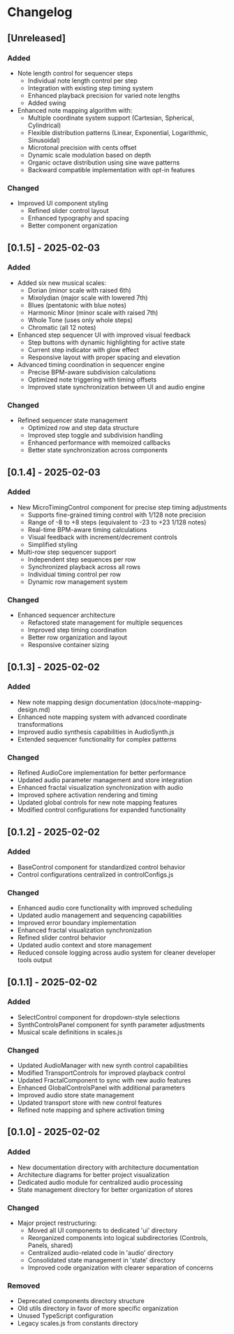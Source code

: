# Changelog

## [Unreleased]

### Added
- Note length control for sequencer steps
  - Individual note length control per step
  - Integration with existing step timing system
  - Enhanced playback precision for varied note lengths
  - Added swing
- Enhanced note mapping algorithm with:
  - Multiple coordinate system support (Cartesian, Spherical, Cylindrical)
  - Flexible distribution patterns (Linear, Exponential, Logarithmic, Sinusoidal)
  - Microtonal precision with cents offset
  - Dynamic scale modulation based on depth
  - Organic octave distribution using sine wave patterns
  - Backward compatible implementation with opt-in features

### Changed
- Improved UI component styling
  - Refined slider control layout
  - Enhanced typography and spacing
  - Better component organization

## [0.1.5] - 2025-02-03

### Added
- Added six new musical scales:
  - Dorian (minor scale with raised 6th)
  - Mixolydian (major scale with lowered 7th)
  - Blues (pentatonic with blue notes)
  - Harmonic Minor (minor scale with raised 7th)
  - Whole Tone (uses only whole steps)
  - Chromatic (all 12 notes)
- Enhanced step sequencer UI with improved visual feedback
  - Step buttons with dynamic highlighting for active state
  - Current step indicator with glow effect
  - Responsive layout with proper spacing and elevation
- Advanced timing coordination in sequencer engine
  - Precise BPM-aware subdivision calculations
  - Optimized note triggering with timing offsets
  - Improved state synchronization between UI and audio engine

### Changed
- Refined sequencer state management
  - Optimized row and step data structure
  - Improved step toggle and subdivision handling
  - Enhanced performance with memoized callbacks
  - Better state synchronization across components

## [0.1.4] - 2025-02-03

### Added
- New MicroTimingControl component for precise step timing adjustments
  - Supports fine-grained timing control with 1/128 note precision
  - Range of -8 to +8 steps (equivalent to -23 to +23 1/128 notes)
  - Real-time BPM-aware timing calculations
  - Visual feedback with increment/decrement controls
  - Simplified styling
- Multi-row step sequencer support
  - Independent step sequences per row
  - Synchronized playback across all rows
  - Individual timing control per row
  - Dynamic row management system

### Changed
- Enhanced sequencer architecture
  - Refactored state management for multiple sequences
  - Improved step timing coordination
  - Better row organization and layout
  - Responsive container sizing

## [0.1.3] - 2025-02-02

### Added
- New note mapping design documentation (docs/note-mapping-design.md)
- Enhanced note mapping system with advanced coordinate transformations
- Improved audio synthesis capabilities in AudioSynth.js
- Extended sequencer functionality for complex patterns

### Changed
- Refined AudioCore implementation for better performance
- Updated audio parameter management and store integration
- Enhanced fractal visualization synchronization with audio
- Improved sphere activation rendering and timing
- Updated global controls for new note mapping features
- Modified control configurations for expanded functionality

## [0.1.2] - 2025-02-02

### Added
- BaseControl component for standardized control behavior
- Control configurations centralized in controlConfigs.js

### Changed
- Enhanced audio core functionality with improved scheduling
- Updated audio management and sequencing capabilities
- Improved error boundary implementation
- Enhanced fractal visualization synchronization
- Refined slider control behavior
- Updated audio context and store management
- Reduced console logging across audio system for cleaner developer tools output

## [0.1.1] - 2025-02-02

### Added
- SelectControl component for dropdown-style selections
- SynthControlsPanel component for synth parameter adjustments
- Musical scale definitions in scales.js

### Changed
- Updated AudioManager with new synth control capabilities
- Modified TransportControls for improved playback control
- Updated FractalComponent to sync with new audio features
- Enhanced GlobalControlsPanel with additional parameters
- Improved audio store state management
- Updated transport store with new control features
- Refined note mapping and sphere activation timing

## [0.1.0] - 2025-02-02

### Added
- New documentation directory with architecture documentation
- Architecture diagrams for better project visualization
- Dedicated audio module for centralized audio processing
- State management directory for better organization of stores

### Changed
- Major project restructuring:
  - Moved all UI components to dedicated 'ui' directory
  - Reorganized components into logical subdirectories (Controls, Panels, shared)
  - Centralized audio-related code in 'audio' directory
  - Consolidated state management in 'state' directory
  - Improved code organization with clearer separation of concerns

### Removed
- Deprecated components directory structure
- Old utils directory in favor of more specific organization
- Unused TypeScript configuration
- Legacy scales.js from constants directory

